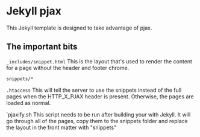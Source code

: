 # Jekyll pjax

This Jekyll template is designed to take advantage of pjax.


## The important bits


`_includes/snippet.html`
This is the layout that's used to render the content for a page without the header and footer chrome.

`snippets/*`

`.htaccess`
This will tell the server to use the snippets instead of the full pages when the HTTP_X_PJAX header is present. Otherwise, the pages are loaded as normal.

`pjaxify.sh
This script needs to be run after building your with Jekyll. It will go through all of the pages, copy them to the snippets folder and replace the layout in the front matter with "snippets"
